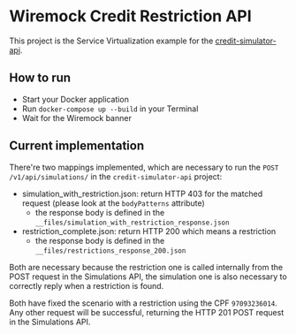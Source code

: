 # Wiremock Credit Restriction API

This project is the Service Virtualization example for the [credit-simulator-api](https://github.com/eliasnogueira/credit-simulator-api).

## How to run

* Start your Docker application
* Run `docker-compose up --build` in your Terminal
* Wait for the Wiremock banner

## Current implementation

There're two mappings implemented, which are necessary to run the `POST /v1/api/simulations/` in the `credit-simulator-api` project:
* simulation_with_restriction.json: return HTTP 403 for the matched request (please look at the `bodyPatterns` attribute)
  * the response body is defined in the `__files/simulation_with_restriction_response.json` 
* restriction_complete.json: return HTTP 200 which means a restriction
  * the response body is defined in the `__files/restrictions_response_200.json` 

Both are necessary because the restriction one is called internally from the POST request in the Simulations API, the simulation one is also necessary to correctly reply when a restriction is found.

Both have fixed the scenario with a restriction using the CPF `97093236014`. Any other request will be successful, returning the HTTP 201 POST request in the Simulations API.
